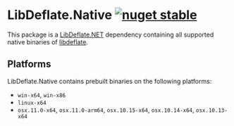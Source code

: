 # LibDeflate.Native [![nuget stable](https://img.shields.io/nuget/v/LibDeflate.Native.svg?style=flat)](https://www.nuget.org/packages/LibCK3.Tokens)

This package is a [LibDeflate.NET]() dependency containing all supported native binaries of [libdeflate](https://github.com/ebiggers/libdeflate).

## Platforms

LibDeflate.Native contains prebuilt binaries on the following platforms:

- `win-x64`, `win-x86`
- `linux-x64`
- `osx.11.0-x64`, `osx.11.0-arm64`, `osx.10.15-x64`, `osx.10.14-x64`, `osx.10.13-x64`
